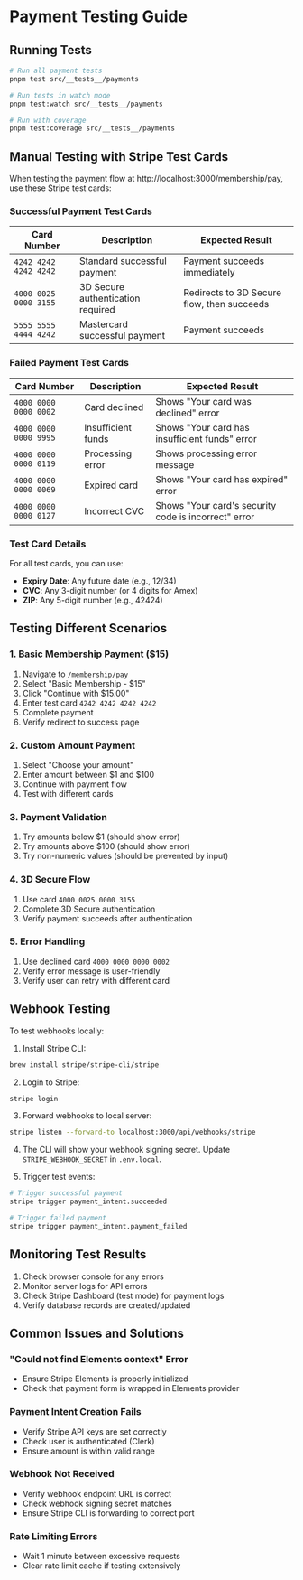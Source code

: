 # Payment Testing Guide

## Running Tests

```bash
# Run all payment tests
pnpm test src/__tests__/payments

# Run tests in watch mode
pnpm test:watch src/__tests__/payments

# Run with coverage
pnpm test:coverage src/__tests__/payments
```

## Manual Testing with Stripe Test Cards

When testing the payment flow at http://localhost:3000/membership/pay, use these Stripe test cards:

### Successful Payment Test Cards

| Card Number | Description | Expected Result |
|-------------|-------------|-----------------|
| `4242 4242 4242 4242` | Standard successful payment | Payment succeeds immediately |
| `4000 0025 0000 3155` | 3D Secure authentication required | Redirects to 3D Secure flow, then succeeds |
| `5555 5555 4444 4242` | Mastercard successful payment | Payment succeeds |

### Failed Payment Test Cards

| Card Number | Description | Expected Result |
|-------------|-------------|-----------------|
| `4000 0000 0000 0002` | Card declined | Shows "Your card was declined" error |
| `4000 0000 0000 9995` | Insufficient funds | Shows "Your card has insufficient funds" error |
| `4000 0000 0000 0119` | Processing error | Shows processing error message |
| `4000 0000 0000 0069` | Expired card | Shows "Your card has expired" error |
| `4000 0000 0000 0127` | Incorrect CVC | Shows "Your card's security code is incorrect" error |

### Test Card Details

For all test cards, you can use:
- **Expiry Date**: Any future date (e.g., 12/34)
- **CVC**: Any 3-digit number (or 4 digits for Amex)
- **ZIP**: Any 5-digit number (e.g., 42424)

## Testing Different Scenarios

### 1. Basic Membership Payment ($15)
1. Navigate to `/membership/pay`
2. Select "Basic Membership - $15"
3. Click "Continue with $15.00"
4. Enter test card `4242 4242 4242 4242`
5. Complete payment
6. Verify redirect to success page

### 2. Custom Amount Payment
1. Select "Choose your amount"
2. Enter amount between $1 and $100
3. Continue with payment flow
4. Test with different cards

### 3. Payment Validation
1. Try amounts below $1 (should show error)
2. Try amounts above $100 (should show error)
3. Try non-numeric values (should be prevented by input)

### 4. 3D Secure Flow
1. Use card `4000 0025 0000 3155`
2. Complete 3D Secure authentication
3. Verify payment succeeds after authentication

### 5. Error Handling
1. Use declined card `4000 0000 0000 0002`
2. Verify error message is user-friendly
3. Verify user can retry with different card

## Webhook Testing

To test webhooks locally:

1. Install Stripe CLI:
```bash
brew install stripe/stripe-cli/stripe
```

2. Login to Stripe:
```bash
stripe login
```

3. Forward webhooks to local server:
```bash
stripe listen --forward-to localhost:3000/api/webhooks/stripe
```

4. The CLI will show your webhook signing secret. Update `STRIPE_WEBHOOK_SECRET` in `.env.local`.

5. Trigger test events:
```bash
# Trigger successful payment
stripe trigger payment_intent.succeeded

# Trigger failed payment
stripe trigger payment_intent.payment_failed
```

## Monitoring Test Results

1. Check browser console for any errors
2. Monitor server logs for API errors
3. Check Stripe Dashboard (test mode) for payment logs
4. Verify database records are created/updated

## Common Issues and Solutions

### "Could not find Elements context" Error
- Ensure Stripe Elements is properly initialized
- Check that payment form is wrapped in Elements provider

### Payment Intent Creation Fails
- Verify Stripe API keys are set correctly
- Check user is authenticated (Clerk)
- Ensure amount is within valid range

### Webhook Not Received
- Verify webhook endpoint URL is correct
- Check webhook signing secret matches
- Ensure Stripe CLI is forwarding to correct port

### Rate Limiting Errors
- Wait 1 minute between excessive requests
- Clear rate limit cache if testing extensively